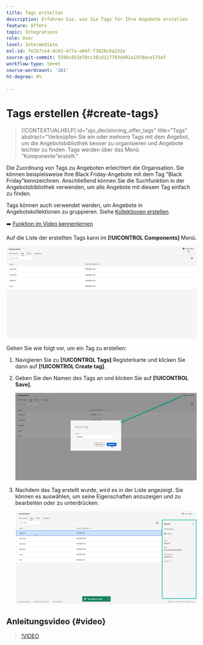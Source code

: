 ```yaml
---
title: Tags erstellen
description: Erfahren Sie, wie Sie Tags für Ihre Angebote erstellen
feature: Offers
topic: Integrations
role: User
level: Intermediate
exl-id: fe2b7ce4-dc63-477a-a64f-f3828c6a232e
source-git-commit: 5596c851b70cc38cd117793d492a15fd4ce175ef
workflow-type: tm+mt
source-wordcount: '161'
ht-degree: 0%

---
```


# Tags erstellen {#create-tags}

>[!CONTEXTUALHELP]
>id="ajo_decisioning_offer_tags"
>title="Tags"
>abstract="Verknüpfen Sie ein oder mehrere Tags mit dem Angebot, um die Angebotsbibliothek besser zu organisieren und Angebote leichter zu finden. Tags werden über das Menü &quot;Komponente&quot;erstellt."

Die Zuordnung von Tags zu Angeboten erleichtert die Organisation. Sie können beispielsweise Ihre Black Friday-Angebote mit dem Tag &quot;Black Friday&quot;kennzeichnen. Anschließend können Sie die Suchfunktion in der Angebotsbibliothek verwenden, um alle Angebote mit diesem Tag einfach zu finden.

Tags können auch verwendet werden, um Angebote in Angebotskollektionen zu gruppieren. Siehe [Kollektionen erstellen](../offer-library/creating-collections.md).

➡️ [Funktion im Video kennenlernen](#video)

Auf die Liste der erstellten Tags kann im **[!UICONTROL Components]** Menü.

![](../assets/tags_list.png)

Gehen Sie wie folgt vor, um ein Tag zu erstellen:

1. Navigieren Sie zu **[!UICONTROL Tags]** Registerkarte und klicken Sie dann auf **[!UICONTROL Create tag]**.

1. Geben Sie den Namen des Tags an und klicken Sie auf **[!UICONTROL Save]**.

   ![](../assets/tags_create.png)

1. Nachdem das Tag erstellt wurde, wird es in der Liste angezeigt. Sie können es auswählen, um seine Eigenschaften anzuzeigen und zu bearbeiten oder zu unterdrücken.

   ![](../assets/tags_created.png)

## Anleitungsvideo {#video}

>[!VIDEO](https://video.tv.adobe.com/v/329374?quality=12)
